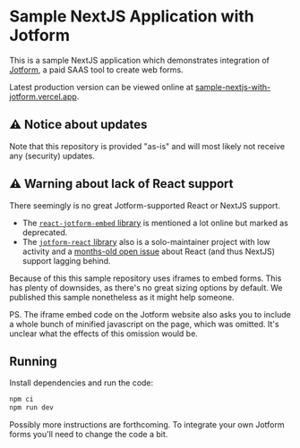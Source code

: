 # Sample NextJS Application with Jotform

This is a sample NextJS application which demonstrates integration of [Jotform](https://www.jotform.com/), a paid SAAS tool to create web forms.

Latest production version can be viewed online at [sample-nextjs-with-jotform.vercel.app](https://sample-nextjs-with-jotform.vercel.app/).

## ⚠️ Notice about updates

Note that this repository is provided "as-is" and will most likely not receive any (security) updates.

## ⚠ Warning about lack of React support

There seemingly is no great Jotform-supported React or NextJS support.

- The [`react-jotform-embed` library](https://github.com/xurei/react-jotform-embed) is mentioned a lot online but marked as deprecated.
- The [`jotform-react` library](https://github.com/sbayd/jotform-react) also is a solo-maintainer project with low activity and a [months-old open issue](https://github.com/sbayd/jotform-react/issues/5) about React (and thus NextJS) support lagging behind.

Because of this this sample repository uses iframes to embed forms.
This has plenty of downsides, as there's no great sizing options by default.
We published this sample nonetheless as it might help someone.

PS. The iframe embed code on the Jotform website also asks you to include a whole bunch of minified javascript on the page, which was omitted. It's unclear what the effects of this omission would be.

## Running

Install dependencies and run the code:

```sh
npm ci
npm run dev
```

Possibly more instructions are forthcoming.
To integrate your own Jotform forms you'll need to change the code a bit.
